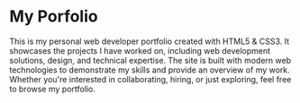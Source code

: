 # My Porfolio 

This is my personal web developer portfolio created with HTML5 & CSS3. It showcases the projects I have worked on, including web development solutions, design, and technical expertise. The site is built with modern web technologies to demonstrate my skills and provide an overview of my work. Whether you're interested in collaborating, hiring, or just exploring, feel free to browse my portfolio.